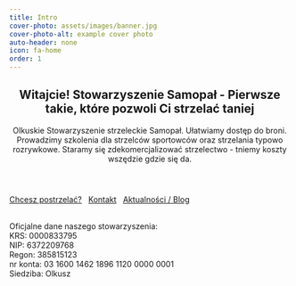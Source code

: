 ```yaml
---
title: Intro
cover-photo: assets/images/banner.jpg
cover-photo-alt: example cover photo
auto-header: none
icon: fa-home
order: 1
---
```

<header>
  <h2 class="alt">Witajcie! Stowarzyszenie <strong>Samopał</strong> - Pierwsze takie, które pozwoli Ci strzelać taniej</h2>
  <p>Olkuskie Stowarzyszenie strzeleckie Samopał. Ułatwiamy dostęp do broni. Prowadzimy szkolenia dla strzelców sportowców oraz strzelania typowo rozrywkowe. Staramy się zdekomercjalizować strzelectwo - tniemy koszty wszędzie gdzie się da.</p>
</header>

<footer>
  <a href="/zapisy.html" class="button scrolly">Chcesz postrzelać?</a> &nbsp; 
  <a href="#kontakt" class="button scrolly">Kontakt</a> &nbsp; 
  <a href="/blog.html" class="button scrolly">Aktualności / Blog</a>
</footer>
<br />
<p>Oficjalne dane naszego stowarzyszenia:<br />
KRS: 0000833795<br />
NIP: 6372209768<br />
Regon: 385815123<br />
nr konta: 03 1600 1462 1896 1120 0000 0001<br />
Siedziba: Olkusz</p>
